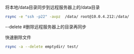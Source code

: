 将本地/data目录同步到远程服务器上的/data目录
```sh
rsync -e "ssh -p22" -avpz  /data/ root@10.0.4.212:/data/
```
--delete #删除远程服务器上的目录再同步

快速删除文件
```sh
rsync -a --delete emptydir/ test/
```

